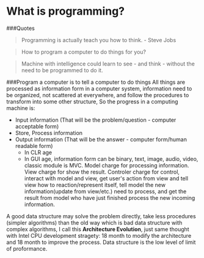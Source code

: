 What is programming?
====================

###Quotes
> Programming is actually teach you how to think. - Steve Jobs  

> How to program a computer to do things for you? 

> Machine with intelligence could learn to see - and think - without the need to be programmed to do it.  

###Program a computer is to tell a computer to do things
All things are processed as information form in a computer system, information need to be organized, not scattered at everywhere, and follow the procedures to transform into some other structure,
So the progress in a computing machine is:
* Input information (That will be the problem/question - computer acceptable form)
* Store, Process information 
* Output information (That will be the answer - computer form/human readable form)
  * In CLR age
  * In GUI age, information form can be binary, text, image, audio, video, classic module is MVC. Model charge for processing information. View charge for show the result. Controler charge for control, interact with model and view, get user's action from view and tell view how to reaction/represent itself, tell model the new information(update from view/etc.) need to process, and get the result from model who have just finished process the new incoming information.

A good data structure may solve the problem directly, take less procedures (simpler algorithms) than the old way which is bad data structure with complex algorithms, I call this __Architecture Evolution__, just same thought with Intel CPU development stragety: 18 month to modify the architecture and 18 month to improve the process.
Data structure is the low level of limit of proformance.
